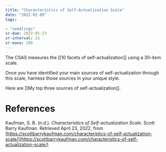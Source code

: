 ```yaml
---
title: "Characteristics of Self-Actualization Scale"
date: "2022-02-09"
tags:

- "seedlings"
sr-due: 2022-05-23
sr-interval: 23
sr-ease: 290
---
```


The CSAS measures the [[10 facets of self-actualization]] using a 30-item scale.

Once you have identified your main sources of self-actualization through this scale, harness those sources in your unique style.

Here are [[My top three sources of self-actualization]].

# References

Kaufman, S. B. (n.d.). _Characteristics of Self-actualization Scale_. Scott Barry Kaufman. Retrieved April 23, 2022, from [https://scottbarrykaufman.com/characteristics-of-self-actualization-scale/](https://scottbarrykaufman.com/characteristics-of-self-actualization-scale/)